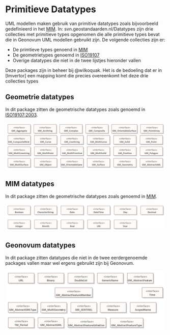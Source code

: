# Primitieve Datatypes

UML modellen maken gebruik van primitive datatypes zoals bijvoorbeeld gedefinieerd in het [MIM](https://docs.geostandaarden.nl/mim/mim/#datatypen). 
In: svn.geostandaarden.nl/Datatypes zijn drie collecties met primitieve types opgenomen die alle primitieve types bevat die in Geonovum UML modellen gebruikt zijn. De volgende collecties zijn er:

  - De primtieve types genoend in [MIM](https://docs.geostandaarden.nl/mim/mim/#datatypen)
  - De geometrietypes genoemd in [ISO19107](https://docs.geostandaarden.nl/nen3610/gimeg/)
  - Overige datatypes die niet in de twee lijstjes hieronder vallen

Deze packages zijn in beheer bij @wilkoquak.  Het is de bedoeling dat er in [Imvertor] een mapping komt die precies overeenkomt het deze drie collecties types

## Geometrie datatypes

In dit package zitten de geometrische datatypes zoals genoemd in [ISO19107:2003](https://www.iso.org/standard/26012.html).

![Geometrie](media/GML-geometrie.png)

## MIM datatypes

In dit package zitten de geometrische datatypes zoals genoemd in [MIM](https://docs.geostandaarden.nl/mim/mim/#datatypen).

![MIM](media/MIM11.png)

## Geonovum datatypes

In dit package zitten datatypes die niet in de twee eerdergenoemde packages vallen maar wel ergens gebruikt zijn bij Geonovum.

![Geonovum datatypes](media/Geonovum-algemeen.png)